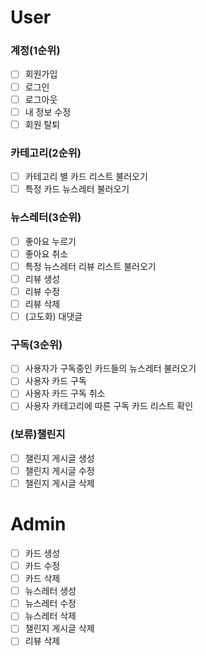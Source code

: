 # User
### 계정(1순위)
- [ ] 회원가입
- [ ] 로그인
- [ ] 로그아웃
- [ ] 내 정보 수정
- [ ] 회원 탈퇴

### 카테고리(2순위)
- [ ] 카테고리 별 카드 리스트 불러오기
- [ ] 특정 카드 뉴스레터 불러오기

### 뉴스레터(3순위)
- [ ] 좋아요 누르기
- [ ] 좋아요 취소
- [ ] 특정 뉴스레터 리뷰 리스트 불러오기
- [ ] 리뷰 생성
- [ ] 리뷰 수정
- [ ] 리뷰 삭제
- [ ] (고도화) 대댓글

### 구독(3순위)
- [ ] 사용자가 구독중인 카드들의 뉴스레터 불러오기
- [ ] 사용자 카드 구독
- [ ] 사용자 카드 구독 취소
- [ ] 사용자 카테고리에 따른 구독 카드 리스트 확인

### (보류)챌린지
- [ ] 챌린지 게시글 생성
- [ ] 챌린지 게시글 수정
- [ ] 챌린지 게시글 삭제
 
# Admin
- [ ] 카드 생성
- [ ] 카드 수정
- [ ] 카드 삭제
- [ ] 뉴스레터 생성
- [ ] 뉴스레터 수정
- [ ] 뉴스레터 삭제
- [ ] 챌린지 게시글 삭제
- [ ] 리뷰 삭제